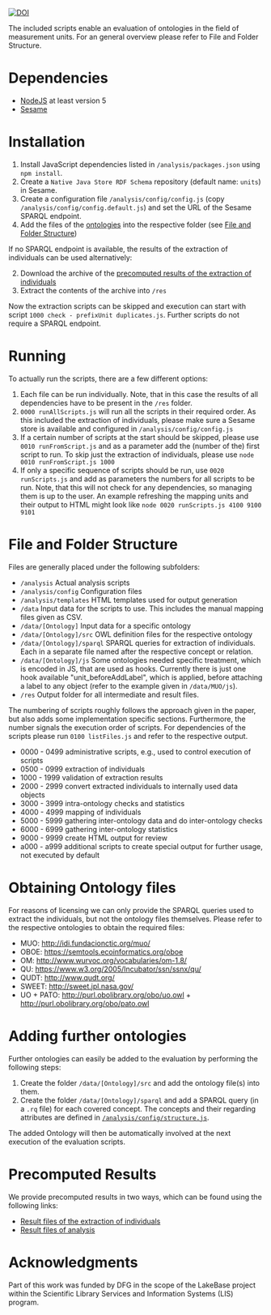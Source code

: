 [![DOI](https://zenodo.org/badge/22096/fusion-jena/unit-ontology-review.svg)](https://zenodo.org/badge/latestdoi/22096/fusion-jena/unit-ontology-review)

The included scripts enable an evaluation of ontologies in the field of measurement units.
For an general overview please refer to File and Folder Structure.

# Dependencies

* [NodeJS](https://nodejs.org/) at least version 5
* [Sesame](http://rdf4j.org/)

# Installation

1. Install JavaScript dependencies listed in `/analysis/packages.json` using `npm install`.
2. Create a `Native Java Store RDF Schema` repository (default name: `units`) in Sesame.
3. Create a configuration file `/analysis/config/config.js` (copy `/analysis/config/config.default.js`) and set the URL of the Sesame SPARQL endpoint.
4. Add the files of the [ontologies](#obtaining-ontology-files) into the respective folder (see [File and Folder Structure](#file-and-folder-structure))

If no SPARQL endpoint is available, the results of the extraction of individuals can be used alternatively:

2. Download the archive of the [precomputed results of the extraction of individuals](#precomputed-results)
3. Extract the contents of the archive into `/res`

Now the extraction scripts can be skipped and execution can start with script `1000 check - prefixUnit duplicates.js`. Further scripts do not require a SPARQL endpoint.

# Running

To actually run the scripts, there are a few different options:

1. Each file can be run individually. Note, that in this case the results of all dependencies have to be present in the `/res` folder.
2. `0000 runAllScripts.js` will run all the scripts in their required order. As this included the extraction of individuals, please make sure a Sesame store is available and configured in `/analysis/config/config.js `
3. If a certain number of scripts at the start should be skipped, please use `0010 runFromScript.js` and as a parameter add the (number of the) first script to run.
To skip just the extraction of individuals, please use
`node 0010 runFromScript.js 1000`
4. If only a specific sequence of scripts should be run, use `0020 runScripts.js` and add as parameters the numbers for all scripts to be run. Note, that this will not check for any dependencies, so managing them is up to the user. An example refreshing the mapping units and their output to HTML might look like
`node 0020 runScripts.js 4100 9100 9101`

# File and Folder Structure

Files are generally placed under the following subfolders:

* `/analysis` Actual analysis scripts
* `/analysis/config` Configuration files
* `/analysis/templates`  HTML templates used for output generation
* `/data` Input data for the scripts to use. This includes the manual mapping files given as CSV.
* `/data/[Ontology]`  Input data for a specific ontology
* `/data/[Ontology]/src`  OWL definition files for the respective ontology
* `/data/[Ontology]/sparql` SPARQL queries for extraction of individuals. Each in a separate file named after the respective concept or relation.
* `/data/[Ontology]/js` Some ontologies needed specific treatment, which is encoded in JS, that are used as hooks. Currently there is just one hook available "unit_beforeAddLabel", which is applied, before attaching a label to any object (refer to the example given in `/data/MUO/js`).
* `/res`  Output folder for all intermediate and result files.

The numbering of scripts roughly follows the approach given in the paper, but also adds some implementation specific sections.
Furthermore, the number signals the execution order of scripts.
For dependencies of the scripts please run `0100 listFiles.js` and refer to the respective output.

* 0000 - 0499 administrative scripts, e.g., used to control execution of scripts 
* 0500 - 0999 extraction of individuals
* 1000 - 1999 validation of extraction results
* 2000 - 2999 convert extracted individuals to internally used data objects
* 3000 - 3999 intra-ontology checks and statistics
* 4000 - 4999 mapping of individuals
* 5000 - 5999 gathering inter-ontology data and do inter-ontology checks
* 6000 - 6999 gathering inter-ontology statistics
* 9000 - 9999 create HTML output for review
* a000 - a999 additional scripts to create special output for further usage, not executed by default

# Obtaining Ontology files

For reasons of licensing we can only provide the SPARQL queries used to extract the individuals, but not the ontology files themselves. Please refer to the respective ontologies to obtain the required files:

* MUO: http://idi.fundacionctic.org/muo/
* OBOE: https://semtools.ecoinformatics.org/oboe
* OM: http://www.wurvoc.org/vocabularies/om-1.8/
* QU: https://www.w3.org/2005/Incubator/ssn/ssnx/qu/
* QUDT: http://www.qudt.org/
* SWEET: http://sweet.jpl.nasa.gov/
* UO + PATO: http://purl.obolibrary.org/obo/uo.owl + http://purl.obolibrary.org/obo/pato.owl

# Adding further ontologies

Further ontologies can easily be added to the evaluation by performing the following steps:

1. Create the folder `/data/[Ontology]/src` and add the ontology file(s) into them.
2. Create the folder `/data/[Ontology]/sparql` and add a SPARQL query (in a `.rq` file) for each covered concept. The concepts and their regarding attributes are defined in [`/analysis/config/structure.js`](../master/analysis/config/structure.js).

The added Ontology will then be automatically involved at the next execution of the evaluation scripts. 

# Precomputed Results

We provide precomputed results in two ways, which can be found using the following links:

* [Result files of the extraction of individuals](https://github.com/fusion-jena/unit-ontology-review-results/releases/download/v1.1.0/extracted_individuals.zip)
* [Result files of analysis](https://github.com/fusion-jena/unit-ontology-review-results/archive/v1.1.0.zip)

# Acknowledgments

Part of this work was funded by DFG in the scope of the LakeBase project within the Scientific Library Services and Information Systems (LIS) program.
